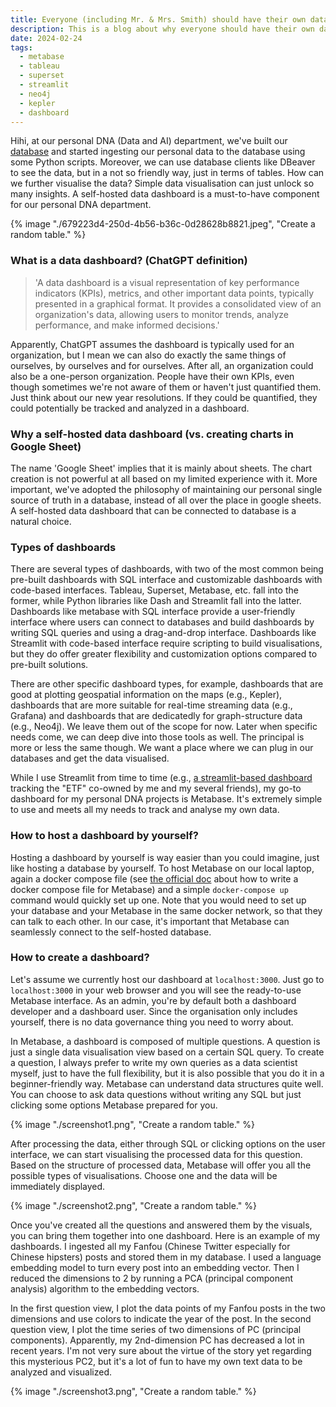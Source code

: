 ```yaml
---
title: Everyone (including Mr. & Mrs. Smith) should have their own data dashboards.
description: This is a blog about why everyone should have their own data dashboards and how they can build it from scratch.
date: 2024-02-24
tags:
  - metabase
  - tableau
  - superset
  - streamlit
  - neo4j
  - kepler
  - dashboard
---
```

Hihi, at our personal DNA (Data and AI) department, we've built our <a href="https://bellowswang.github.io/blog/database/">database</a> and started ingesting our personal data to the database using some Python scripts. Moreover, we can use database clients like DBeaver to see the data, but in a not so friendly way, just in terms of tables. How can we further visualise the data? Simple data visualisation can just unlock so many insights. A self-hosted data dashboard is a must-to-have component for our personal DNA department.

{% image "./679223d4-250d-4b56-b36c-0d28628b8821.jpeg", "Create a random table." %}

### What is a data dashboard? (ChatGPT definition)
> 'A data dashboard is a visual representation of key performance indicators (KPIs), metrics, and other important data points, typically presented in a graphical format. It provides a consolidated view of an organization's data, allowing users to monitor trends, analyze performance, and make informed decisions.'

Apparently, ChatGPT assumes the dashboard is typically used for an organization, but I mean we can also do exactly the same things of ourselves, by ourselves and for ourselves. After all, an organization could also be a one-person organization. People have their own KPIs, even though sometimes we're not aware of them or haven't just quantified them. Just think about our new year resolutions. If they could be quantified, they could potentially be tracked and analyzed in a dashboard.

### Why a self-hosted data dashboard (vs. creating charts in Google Sheet)
The name 'Google Sheet' implies that it is mainly about sheets. The chart creation is not powerful at all based on my limited experience with it. More important, we've adopted the philosophy of maintaining our personal single source of truth in a database, instead of all over the place in google sheets. A self-hosted data dashboard that can be connected to database is a natural choice.

### Types of dashboards
There are several types of dashboards, with two of the most common being pre-built dashboards with SQL interface and customizable dashboards with code-based interfaces. Tableau, Superset, Metabase, etc. fall into the former, while Python libraries like Dash and Streamlit fall into the latter. Dashboards like metabase with SQL interface provide a user-friendly interface where users can connect to databases and build dashboards by writing SQL queries and using a drag-and-drop interface. Dashboards like Streamlit with code-based interface require scripting to build visualisations, but they do offer greater flexibility and customization options compared to pre-built solutions.

There are other specific dashboard types, for example, dashboards that are good at plotting geospatial information on the maps (e.g., Kepler), dashboards that are more suitable for real-time streaming data (e.g., Grafana) and dashboards that are dedicatedly for graph-structure data (e.g., Neo4j). We leave them out of the scope for now. Later when specific needs come, we can deep dive into those tools as well. The principal is more or less the same though. We want a place where we can plug in our databases and get the data visualised.

While I use Streamlit from time to time (e.g., <a href="https://github.com/bellowswang/shabbyetf">a streamlit-based dashboard</a> tracking the "ETF" co-owned by me and my several friends), my go-to dashboard for my personal DNA projects is Metabase. It's extremely simple to use and meets all my needs to track and analyse my own data.

### How to host a dashboard by yourself?
Hosting a dashboard by yourself is way easier than you could imagine, just like hosting a database by yourself. To host Metabase on our local laptop, again a docker compose file (see <a href="https://www.metabase.com/docs/latest/installation-and-operation/running-metabase-on-docker">the official doc</a> about how to write a docker compose file for Metabase) and a simple <code class="language-">docker-compose up</code> command would quickly set up one. Note that you would need to set up your database and your Metabase in the same docker network, so that they can talk to each other. In our case, it's important that Metabase can seamlessly connect to the self-hosted database.

### How to create a dashboard?
Let's assume we currently host our dashboard at <code class="language-">localhost:3000</code>. Just go to <code class="language-">localhost:3000</code> in your web browser and you will see the ready-to-use Metabase interface. As an admin, you're by default both a dashboard developer and a dashboard user. Since the organisation only includes yourself, there is no data governance thing you need to worry about.

In Metabase, a dashboard is composed of multiple questions. A question is just a single data visualisation view based on a certain SQL query. To create a question, I always prefer to write my own queries as a data scientist myself, just to have the full flexibility, but it is also possible that you do it in a beginner-friendly way. Metabase can understand data structures quite well. You can choose to ask data questions without writing any SQL but just clicking some options Metabase prepared for you.

{% image "./screenshot1.png", "Create a random table." %}

After processing the data, either through SQL or clicking options on the user interface, we can start visualising the processed data for this question. Based on the structure of processed data, Metabase will offer you all the possible types of visualisations. Choose one and the data will be immediately displayed.

{% image "./screenshot2.png", "Create a random table." %}

Once you've created all the questions and answered them by the visuals, you can bring them together into one dashboard. Here is an example of my dashboards. I ingested all my Fanfou (Chinese Twitter especially for Chinese hipsters) posts and stored them in my database. I used a language embedding model to turn every post into an embedding vector. Then I reduced the dimensions to 2 by running a PCA (principal component analysis) algorithm to the embedding vectors.

In the first question view, I plot the data points of my Fanfou posts in the two dimensions and use colors to indicate the year of the post. In the second question view, I plot the time series of two dimensions of PC (principal components). Apparently, my 2nd-dimension PC has decreased a lot in recent years. I'm not very sure about the virtue of the story yet regarding this mysterious PC2, but it's a lot of fun to have my own text data to be analyzed and visualized.

{% image "./screenshot3.png", "Create a random table." %}
